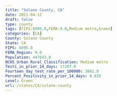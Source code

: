 ```yaml
---
title: "Solano County, CA"
date: 2021-04-12
draft: false
type: county
tags: [FIPS:6095.0,FEMA:9.0,Medium metro,Green]
categories: [CA]
County: Solano County
State: CA
FIPS: 6095.0
FEMA_Region: 9.0
Population: 447643.0
NCHS_Urban_Rural_Classification: Medium metro
Tests_in_prior_14_days: 17287.0
Fourteen_day_test_rate_per_100000: 3862.0
Percent_Positivity_in_prior_14_days: 0.019
Level: Green
url: /states/CA/solano-county
---
```



